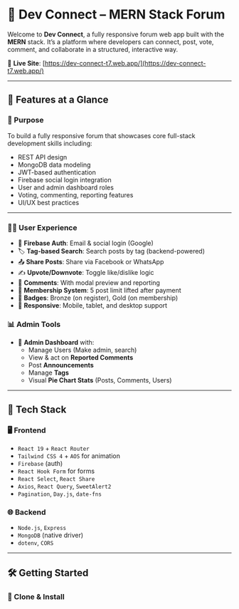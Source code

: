 # 💬 Dev Connect – MERN Stack Forum

Welcome to **Dev Connect**, a fully responsive forum web app built with the **MERN** stack. It’s a platform where developers can connect, post, vote, comment, and collaborate in a structured, interactive way.

🔗 **Live Site**: [https://dev-connect-t7.web.app/](https://dev-connect-t7.web.app/)

---

## 📌 Features at a Glance

### 🎯 Purpose

To build a fully responsive forum that showcases core full-stack development skills including:

- REST API design
- MongoDB data modeling
- JWT-based authentication
- Firebase social login integration
- User and admin dashboard roles
- Voting, commenting, reporting features
- UI/UX best practices

---

### 🧑‍💻 User Experience

- 🔐 **Firebase Auth**: Email & social login (Google)
- 🏷️ **Tag-based Search**: Search posts by tag (backend-powered)
- 📤 **Share Posts**: Share via Facebook or WhatsApp
- ✍️ **Upvote/Downvote**: Toggle like/dislike logic
- 💬 **Comments**: With modal preview and reporting
- 🪪 **Membership System**: 5 post limit lifted after payment
- 🏅 **Badges**: Bronze (on register), Gold (on membership)
- 📱 **Responsive**: Mobile, tablet, and desktop support

### 📊 Admin Tools

- 🔧 **Admin Dashboard** with:
  - Manage Users (Make admin, search)
  - View & act on **Reported Comments**
  - Post **Announcements**
  - Manage **Tags**
  - Visual **Pie Chart Stats** (Posts, Comments, Users)

---

## 🚀 Tech Stack

### 🖥️ Frontend

- `React 19` + `React Router`
- `Tailwind CSS 4` + `AOS` for animation
- `Firebase` (auth)
- `React Hook Form` for forms
- `React Select`, `React Share`
- `Axios`, `React Query`, `SweetAlert2`
- `Pagination`, `Day.js`, `date-fns`

### 🌐 Backend

- `Node.js`, `Express`
- `MongoDB` (native driver)
- `dotenv`, `CORS`

---

## 🛠️ Getting Started

### 🧬 Clone & Install
